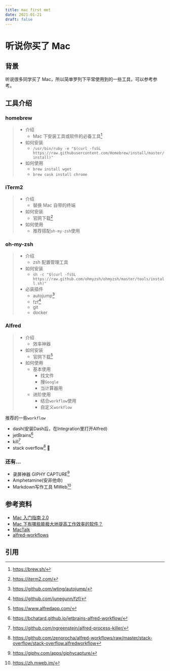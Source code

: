 ```yaml
---
title: mac first met
date: 2021-01-21
draft: false
---
```


# 听说你买了 Mac

## 背景

听说很多同学买了 Mac，所以简单罗列下平常使用到的一些工具，可以参考参考。

## 工具介绍

### homebrew

> - 介绍
>   - Mac 下安装工具或软件的必备工具[^1]
> - 如何安装
>   - `/usr/bin/ruby -e "$(curl -fsSL https://raw.githubusercontent.com/Homebrew/install/master/install)"`
> - 如何使用
>   - `brew install wget`
>   - `brew cask install chrome`


### iTerm2

> - 介绍
>   - 替换 Mac 自带的终端
> - 如何安装
>   - 官网下载[^2]
> - 如何使用
>   - 推荐搭配`oh-my-zsh`使用


### oh-my-zsh

> - 介绍
>   - zsh 配置管理工具
> - 如何安装
>   - `sh -c "$(curl -fsSL https://raw.github.com/ohmyzsh/ohmyzsh/master/tools/install.sh)"`
> - 必装插件
>   - autojump[^3]
>   - fzf[^4]
>   - git
>   - docker


### Alfred

> - 介绍
>   - 效率神器
> - 如何安装
>   - 官网下载[^5]
> - 如何使用
>   - 基本使用
>       - 找文件
>       - 搜`Google`
>       - 当计算器用
>   - 进阶使用
>       - 结合`workflow`使用
>       - 自定义`workflow`

推荐的一些`workflow`

- dash(安装Dash后，在Integration里打开Alfred)
- jetBrains[^6]
- kill[^7]
- stack overflow[^8] 👼

### 还有...

- 录屏神器 GIPHY CAPTURE[^9]
- Amphetamine(安非他命)
- Markdown写作工具 MWeb[^10]


## 参考资料

- [Mac 入门指南 2.0](https://zhuanlan.zhihu.com/p/83863239)
- [Mac 下有哪些能极大地提高工作效率的软件？](https://www.zhihu.com/question/27158546)
- [MacTalk](http://macshuo.com/?tag=mac)
- [alfred-workflows](https://github.com/zenorocha/alfred-workflows)


## 引用

[^1]: https://brew.sh/
[^2]: https://iterm2.com/
[^5]: https://www.alfredapp.com/
[^9]: https://giphy.com/apps/giphycapture/
[^8]: https://github.com/zenorocha/alfred-workflows/raw/master/stack-overflow/stack-overflow.alfredworkflow
[^6]: https://bchatard.github.io/jetbrains-alfred-workflow/
[^7]: https://github.com/ngreenstein/alfred-process-killer/
[^3]: https://github.com/wting/autojump/
[^4]: https://github.com/junegunn/fzf/
[^10]: https://zh.mweb.im/